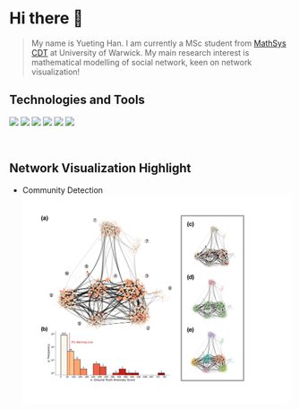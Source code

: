 # Hi there 👋

> My name is Yueting Han. I am currently a MSc student from [MathSys CDT](https://warwick.ac.uk/fac/sci/mathsys/) at University of Warwick. My main research interest is mathematical modelling of social network, keen on network visualization!

## Technologies and Tools

![](https://img.shields.io/badge/Code-Python-informational?style=flat&logo=<LOGO_NAME>&logoColor=white&color=2bbc8a)
![](https://img.shields.io/badge/Code-Julia-informational?style=flat&logo=<LOGO_NAME>&logoColor=white&color=2bbc8a)
![](https://img.shields.io/badge/Code-MATLAB-informational?style=flat&logo=<LOGO_NAME>&logoColor=white&color=2bbc8a)
![](https://img.shields.io/badge/Software-Gephi-informational?style=flat&logo=<LOGO_NAME>&logoColor=white&color=2bbc8a)
![](https://img.shields.io/badge/Software-Tulip-informational?style=flat&logo=<LOGO_NAME>&logoColor=white&color=2bbc8a)
![](https://img.shields.io/badge/OS-Linux-informational?style=flat&logo=<LOGO_NAME>&logoColor=white&color=2bbc8a)

&nbsp;

## Network Visualization Highlight

- Community Detection
    <img src="Network_Visualization/Community_Detection.png" style="width:700px;"/>

